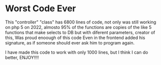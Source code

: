 # Worst Code Ever
This "controller" "class" has 6800 lines of code, not only was still working on php 5 on 2022, almosto 95% of the functions are copies of the like 5 functions that make selects to DB but with diferent parameters, creator of this, Was proud enoough of this code Even in the frontend added his signature, as if someone should ever ask him to program again.

I have made this code to work with only 1000 lines, but I think I can do better, ENJOY!!!!
